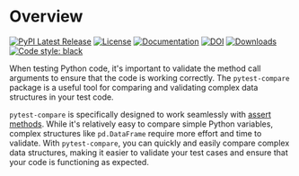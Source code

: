 # Overview

[![PyPI Latest Release](https://img.shields.io/pypi/v/pytest_compare.svg)](https://pypi.org/project/pytest-compare/)
[![License](https://camo.githubusercontent.com/2439ed6934e5c87e17a7d562cfb92c91d2a673d8/68747470733a2f2f696d672e736869656c64732e696f2f6769746875622f6c6963656e73652f726168756c646b6a61696e2f6769746875622d70726f66696c652d726561646d652d67656e657261746f723f7374796c653d666c61742d737175617265)](https://pytesty.github.io/pytest-compare/license/)
[![Documentation](https://readthedocs.org/projects/pytest/badge/?version=latest)](https://pytesty.github.io/pytest-compare/documentation/)
[![DOI](https://github.com/pytest-dev/pytest/workflows/test/badge.svg)](https://github.com/pytesty/pytest-compare/actions?query=workflow%3Atests)
[![Downloads](https://static.pepy.tech/badge/pytest-compare/month)](https://pepy.tech/project/pytest-compare)
[![Code style: black](https://img.shields.io/badge/code%20style-black-000000.svg)](https://github.com/psf/black)

When testing Python code, it's important to validate the method call arguments to ensure that the code is working correctly. The `pytest-compare` package is a useful tool for comparing and validating complex data structures in your test code.

`pytest-compare` is specifically designed to work seamlessly with [assert methods](https://docs.python.org/3/library/unittest.mock.html#the-mock-class). While it's relatively easy to compare simple Python variables, complex structures like `pd.DataFrame` require more effort and time to validate. With `pytest-compare`, you can quickly and easily compare complex data structures, making it easier to validate your test cases and ensure that your code is functioning as expected.
